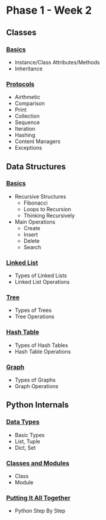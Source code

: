 # Phase 1 - Week 2

## Classes
### [Basics](https://github.com/ByteAcademy-Curriculum/Data-Science/blob/master/Slides/Phase%201/Week%202/Slides/Classes/Class-Basics.md)
* Instance/Class Attributes/Methods
* Inheritance

### [Protocols](https://github.com/ByteAcademy-Curriculum/Data-Science/blob/master/Slides/Phase%201/Week%202/Slides/Classes/Protocols.md)
* Airthmetic
* Comparison
* Print
* Collection
* Sequence
* Iteration
* Hashing
* Content Managers
* Exceptions

## Data Structures
### [Basics](https://github.com/ByteAcademy-Curriculum/Data-Science/blob/master/Slides/Phase%201/Week%202/Slides/Data-Structures/Basic%20Operations.md)
* Recursive Structures
  * Fibonacci
  * Loops to Recursion
  * Thinking Recursively
* Main Operations
  * Create
  * Insert
  * Delete
  * Search

### [Linked List](https://github.com/ByteAcademy-Curriculum/Data-Science/blob/master/Slides/Phase%201/Week%202/Slides/Data-Structures/Linked%20List.md)
* Types of Linked Lists
* Linked List Operations

### [Tree](https://github.com/ByteAcademy-Curriculum/Data-Science/blob/master/Slides/Phase%201/Week%202/Slides/Data-Structures/Tree.md)
* Types of Trees
* Tree Operations

### [Hash Table](https://github.com/ByteAcademy-Curriculum/Data-Science/blob/master/Slides/Phase%201/Week%202/Slides/Data-Structures/Hash%20Table.md)
* Types of Hash Tables
* Hash Table Operations

### [Graph](https://github.com/ByteAcademy-Curriculum/Data-Science/blob/master/Slides/Phase%201/Week%202/Slides/Data-Structures/Graph.md)
* Types of Graphs
* Graph Operations

## Python Internals
### [Data Types](https://github.com/ByteAcademy-Curriculum/Data-Science/blob/master/Slides/Phase%201/Week%202/Slides/Python-Internals/Data%20Type%20Implementations.md)
* Basic Types
* List, Tuple
* Dict, Set

### [Classes and Modules](https://github.com/ByteAcademy-Curriculum/Data-Science/blob/master/Slides/Phase%201/Week%202/Slides/Python-Internals/Data%20Manipulation%20Implementations.md)
* Class
* Module

### [Putting It All Together](https://github.com/ByteAcademy-Curriculum/Data-Science/blob/master/Slides/Phase%201/Week%202/Slides/Python-Internals/Putting%20It%20All%20Together.md)
* Python Step By Step
